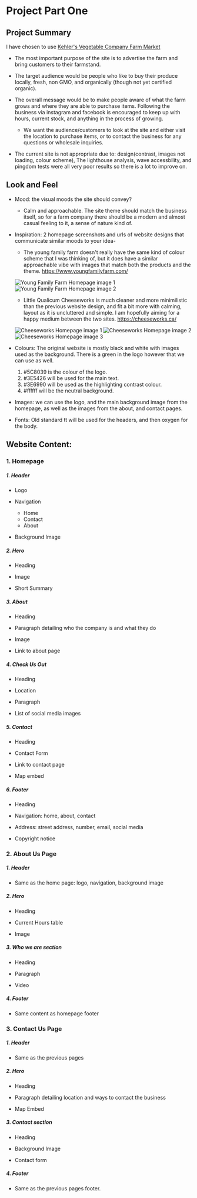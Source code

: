 # Project Part One

## Project Summary

I have chosen to use [Kehler's Vegetable Company Farm
Market](https://www.kehlervegetables.ca/)

- The most important purpose of the site is to advertise the farm and bring customers to their farmstand.

- The target audience would be people who like to buy their produce locally, fresh, non GMO, and organically (though not yet certified organic).

- The overall message would be to make people aware of what the farm grows and where they are able to purchase items. Following the business via instagram and facebook is encouraged to keep up with hours, current stock, and anything in the process of growing.
  - We want the audience/customers to look at the site and either visit the location to purchase items, or to contact the business for any questions or wholesale inquiries.

* The current site is not appropriate due to: design(contrast, images not loading, colour scheme), The lighthouse analysis, wave accessbility, and pingdom tests were all very poor results so there is a lot to improve on.

## Look and Feel

- Mood: the visual moods the site should convey?

  - Calm and approachable. The site theme should match the business itself, so for a farm company there should be a modern and almost casual feeling to it, a sense of nature kind of.

- Inspiration: 2 homepage screenshots and urls of website designs that communicate similar moods to your idea-

  - The young family farm doesn't really have the same kind of colour scheme that I was thinking of, but it does have a similar approachable vibe with images that match both the products and the theme.
    <https://www.youngfamilyfarm.com/>

  ![Young Family Farm Homepage image 1](images/young-family-farm-homepage1.png)
  ![Young Family Farm Homepage image 2](images/young-family-farm-homepage2.png)

  - Little Qualicum Cheeseworks is much cleaner and more minimilistic than the previous website design, and fit a bit more with calming, layout as it is uncluttered and simple. I am hopefully aiming for a happy medium between the two sites.
    <https://cheeseworks.ca/>

  ![Cheeseworks Homepage image 1](images/cheeseworks-homepage1.png)
  ![Cheeseworks Homepage image 2](images/cheeseworks-homepage2.png)
  ![Cheeseworks Homepage image 3](images/cheeseworks-homepage3.png)

- Colours: The original website is mostly black and white with images used as the background. There is a green in the logo however that we can use as well.

  1. #5C8039 is the colour of the logo.
  2. #3E5426 will be used for the main text.
  3. #3E6990 will be used as the highlighting contrast colour.
  4. #ffffff will be the neutral background.

- Images: we can use the logo, and the main background image from the homepage, as well as the images from the about, and contact pages.

- Fonts: Old standard tt will be used for the headers, and then oxygen for the body.

## Website Content:

### 1. Homepage

##### 1. Header

- Logo

- Navigation

  - Home
  - Contact
  - About

- Background Image

##### 2. Hero

- Heading

- Image

- Short Summary

##### 3. About

- Heading

- Paragraph detailing who the company is and what they do

- Image

- Link to about page

##### 4. Check Us Out

- Heading

- Location

- Paragraph

- List of social media images

##### 5. Contact

- Heading

- Contact Form

- Link to contact page

- Map embed

##### 6. Footer

- Heading

- Navigation: home, about, contact

- Address: street address, number, email, social media

- Copyright notice

### 2. About Us Page

##### 1. Header

- Same as the home page: logo, navigation, background image

##### 2. Hero

- Heading

- Current Hours table

- Image

##### 3. Who we are section

- Heading

- Paragraph

- Video

##### 4. Footer

- Same content as homepage footer

### 3. Contact Us Page

##### 1. Header

- Same as the previous pages

##### 2. Hero

- Heading

- Paragraph detailing location and ways to contact the business

- Map Embed

##### 3. Contact section

- Heading

- Background Image

- Contact form

##### 4. Footer

- Same as the previous pages footer.
